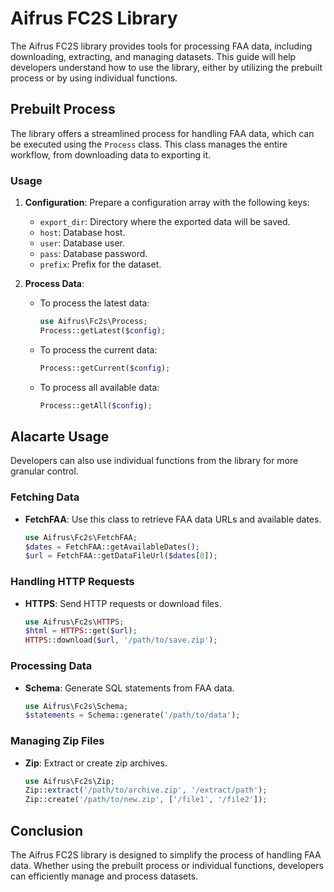 # Aifrus FC2S Library

The Aifrus FC2S library provides tools for processing FAA data, including downloading, extracting, and managing datasets. This guide will help developers understand how to use the library, either by utilizing the prebuilt process or by using individual functions.

## Prebuilt Process

The library offers a streamlined process for handling FAA data, which can be executed using the `Process` class. This class manages the entire workflow, from downloading data to exporting it.

### Usage

1. **Configuration**: Prepare a configuration array with the following keys:
   - `export_dir`: Directory where the exported data will be saved.
   - `host`: Database host.
   - `user`: Database user.
   - `pass`: Database password.
   - `prefix`: Prefix for the dataset.

2. **Process Data**:
   - To process the latest data:
     ```php
     use Aifrus\Fc2s\Process;
     Process::getLatest($config);
     ```
   - To process the current data:
     ```php
     Process::getCurrent($config);
     ```
   - To process all available data:
     ```php
     Process::getAll($config);
     ```

## Alacarte Usage

Developers can also use individual functions from the library for more granular control.

### Fetching Data

- **FetchFAA**: Use this class to retrieve FAA data URLs and available dates.
  ```php
  use Aifrus\Fc2s\FetchFAA;
  $dates = FetchFAA::getAvailableDates();
  $url = FetchFAA::getDataFileUrl($dates[0]);
  ```

### Handling HTTP Requests

- **HTTPS**: Send HTTP requests or download files.
  ```php
  use Aifrus\Fc2s\HTTPS;
  $html = HTTPS::get($url);
  HTTPS::download($url, '/path/to/save.zip');
  ```

### Processing Data

- **Schema**: Generate SQL statements from FAA data.
  ```php
  use Aifrus\Fc2s\Schema;
  $statements = Schema::generate('/path/to/data');
  ```

### Managing Zip Files

- **Zip**: Extract or create zip archives.
  ```php
  use Aifrus\Fc2s\Zip;
  Zip::extract('/path/to/archive.zip', '/extract/path');
  Zip::create('/path/to/new.zip', ['/file1', '/file2']);
  ```

## Conclusion

The Aifrus FC2S library is designed to simplify the process of handling FAA data. Whether using the prebuilt process or individual functions, developers can efficiently manage and process datasets.